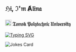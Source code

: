 <h2>ℌ𝔦, ℑ'𝔪 Ⱥ𝔩𝔦𝔫𝔞</h2>

<h3><img src="https://github.com/user-attachments/assets/16239f94-a150-4246-b132-f4934a1da1e5" alt="logo TPU" height="20"/> 𝔗𝔬𝔪𝔰𝔨 𝔓𝔬𝔩𝔶𝔱𝔢𝔠𝔥𝔫𝔦𝔠 𝔘𝔫𝔦𝔳𝔢𝔯𝔰𝔦𝔱𝔶</h3>

[![Typing SVG](https://readme-typing-svg.herokuapp.com?color=9ACD32&lines=𝔇𝔦𝔤𝔦𝔱𝔞𝔩+𝔡𝔢𝔰𝔦𝔤𝔫;𝔞𝔫𝔡+𝔪𝔲𝔩𝔱𝔦𝔪𝔢𝔡𝔦𝔞+𝔰𝔱𝔲𝔡𝔢𝔫𝔱&multiline=true&repeat=false)](https://git.io/typing-svg)

![Jokes Card](https://readme-jokes.vercel.app/api)

<!--
**Mal1n4/Mal1n4** is a ✨ _special_ ✨ repository because its `README.md` (this file) appears on your GitHub profile.

Here are some ideas to get you started:

- 🔭 I’m currently working on ...
- 🌱 I’m currently learning ...
- 👯 I’m looking to collaborate on ...
- 🤔 I’m looking for help with ...
- 💬 Ask me about ...
- 📫 How to reach me: ...
- 😄 Pronouns: ...
- ⚡ Fun fact: ...
-->
